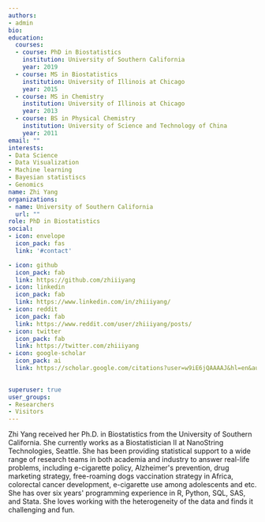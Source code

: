 ```yaml
---
authors:
- admin
bio: 
education:
  courses:
  - course: PhD in Biostatistics
    institution: University of Southern California
    year: 2019
  - course: MS in Biostatistics
    institution: University of Illinois at Chicago
    year: 2015  
  - course: MS in Chemistry
    institution: University of Illinois at Chicago
    year: 2013
  - course: BS in Physical Chemistry
    institution: University of Science and Technology of China
    year: 2011
email: ""
interests:
- Data Science
- Data Visualization
- Machine learning
- Bayesian statistiscs 
- Genomics
name: Zhi Yang
organizations:
- name: University of Southern California
  url: ""
role: PhD in Biostatistics
social:
- icon: envelope
  icon_pack: fas
  link: '#contact'

- icon: github
  icon_pack: fab
  link: https://github.com/zhiiiyang
- icon: linkedin
  icon_pack: fab
  link: https://www.linkedin.com/in/zhiiiyang/
- icon: reddit
  icon_pack: fab
  link: https://www.reddit.com/user/zhiiiyang/posts/
- icon: twitter
  icon_pack: fab
  link: https://twitter.com/zhiiiyang
- icon: google-scholar
  icon_pack: ai
  link: https://scholar.google.com/citations?user=w9iE6jQAAAAJ&hl=en&authuser=1

  
superuser: true
user_groups:
- Researchers
- Visitors
---
```


Zhi Yang received her Ph.D. in Biostatistics from the University of Southern California. She currently works as a Biostatistician II at NanoString Technologies, Seattle. She has been providing statistical support to a wide range of research teams in both academia and industry to answer real-life problems, including e-cigarette policy, Alzheimer's prevention, drug marketing strategy, free-roaming dogs vaccination strategy in Africa, colorectal cancer development, e-cigarette use among adolescents and etc. She has over six years' programming experience in R, Python, SQL, SAS, and Stata. She loves working with the heterogeneity of the data and finds it challenging and fun.